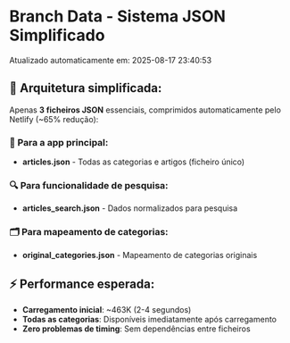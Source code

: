 # Branch Data - Sistema JSON Simplificado
Atualizado automaticamente em: 2025-08-17 23:40:53

## 🎯 Arquitetura simplificada:
Apenas **3 ficheiros JSON** essenciais, comprimidos automaticamente pelo Netlify (~65% redução):

### 📱 Para a app principal:
- **articles.json** - Todas as categorias e artigos (ficheiro único)

### 🔍 Para funcionalidade de pesquisa:
- **articles_search.json** - Dados normalizados para pesquisa

### 🗂️ Para mapeamento de categorias:
- **original_categories.json** - Mapeamento de categorias originais

## ⚡ Performance esperada:
- **Carregamento inicial**: ~463K (2-4 segundos)
- **Todas as categorias**: Disponíveis imediatamente após carregamento
- **Zero problemas de timing**: Sem dependências entre ficheiros
